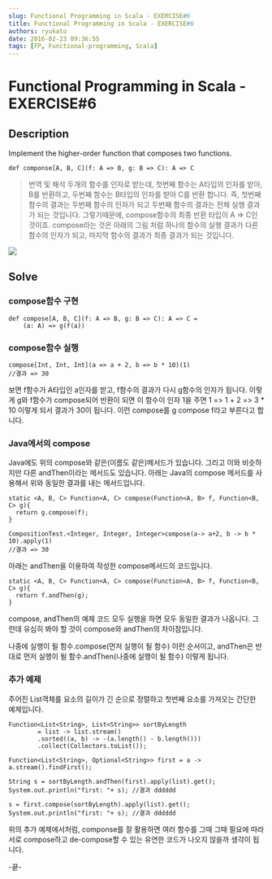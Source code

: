 ```yaml
---
slug: Functional Programming in Scala - EXERCISE#6
title: Functional Programming in Scala - EXERCISE#6
authors: ryukato
date: 2016-02-23 09:36:55
tags: [FP, Functional-programming, Scala]
---
```


<!-- truncate -->

# Functional Programming in Scala - EXERCISE#6
## Description
Implement the higher-order function that composes two functions.

```
def componse[A, B, C](f: A => B, g: B => C): A => C
```

> 번역 및 해석
> 두개의 함수를 인자로 받는데, 첫번째 함수는 A타입의 인자를 받아, B를 반환하고, 두번째 함수는 B타입의 인자를 받아 C를 반환 합니다.
> 즉, 첫번째 함수의 결과는 두번째 함수의 인자가 되고 두번째 함수의 결과는 전체 실행 결과가 되는 것입니다.
> 그렇기때문에, compose함수의 최종 반환 타입이 A => C인 것이죠.
> compose라는 것은 아래의 그림 처럼 하나의 함수의 실행 결과가 다른 함수의 인자가 되고, 마지막 함수의 결과가 최종 결과가 되는 것입니다.

![](/assets/fp/compose.png)

## Solve
### compose함수 구현

```
def compose[A, B, C](f: A => B, g: B => C): A => C =
    (a: A) => g(f(a))
```

### compose함수 실행

```
compose[Int, Int, Int](a => a + 2, b => b * 10)(1)
//결과 => 30

```

보면 f함수가 A타입인 a인자를 받고, f함수의 결과가 다시 g함수의 인자가 됩니다. 이렇게 g와 f함수가 compose되어 반환이 되면 이 함수이 인자 1을 주면 1 => 1 + 2 => 3 * 10 이렇게 되서 결과가 30이 됩니다.
이런 compose를 g compose f라고 부른다고 합니다.

### Java에서의 compose
Java에도 위의 compose와 같은(이름도 같은)메서드가 있습니다. 그리고 이와 비슷하지만 다른 andThen이라는 메서드도 있습니다. 아래는 Java의 compose 메서드를 사용해서 위와 동일한 결과를 내는 메서드입니다.

```
static <A, B, C> Function<A, C> compose(Function<A, B> f, Function<B, C> g){
  return g.compose(f);
}
```

```
CompositionTest.<Integer, Integer, Integer>compose(a-> a+2, b -> b * 10).apply(1)
//결과 => 30
```

아래는 andThen을 이용하여 작성한 compose메서드의 코드입니다.

```
static <A, B, C> Function<A, C> compose(Function<A, B> f, Function<B, C> g){
  return f.andThen(g);
}
```
compose, andThen의 예제 코드 모두 실행을 하면 모두 동일한 결과가 나옵니다. 그런데 유심히 봐야 할 것이 compose와 andThen의 차이점입니다.

나중에 실행이 될 함수.compose(먼저 실행이 될 함수) 이런 순서이고, andThen은 반대로 먼저 실행이 될 함수.andThen(나중에 실행이 될 함수) 이렇게 됩니다.

### 추가 예제

주어진 List객체를 요소의 길이가 긴 순으로 정렬하고 첫번째 요소를 가져오는 간단한 예제입니다.

```
Function<List<String>, List<String>> sortByLength
        = list -> list.stream()
        .sorted((a, b) -> -(a.length() - b.length()))
        .collect(Collectors.toList());

Function<List<String>, Optional<String>> first = a -> a.stream().findFirst();

String s = sortByLength.andThen(first).apply(list).get();
System.out.println("first: "+ s); //결과 dddddd

s = first.compose(sortByLength).apply(list).get();
System.out.println("first: "+ s); //결과 dddddd
```

위의 추가 예제에서처럼, componse를 잘 활용하면 여러 함수를 그때 그때 필요에 따라 서로 compose하고 de-compose할 수 있는 유연한 코드가 나오지 않을까 생각이 됩니다.

-끝-

